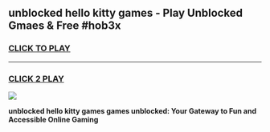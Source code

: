 
## unblocked hello kitty games - Play Unblocked Gmaes & Free #hob3x
<h3>
<a href="https://premium.freeplayer.one?title=unblocked_hello_kitty_games&ref=03M">CLICK TO PLAY</a></h3>
<hr>

<h3>
<a href="https://premium.freeplayer.one?title=unblocked_hello_kitty_games&ref=03M">CLICK 2 PLAY</a>
  
</h3>

<a href="https://premium.freeplayer.one?title=unblocked_hello_kitty_games&ref=03M"><img src="https://clearcache.store/games.png"></a>


**unblocked hello kitty games games unblocked: Your Gateway to Fun and Accessible Online Gaming**
